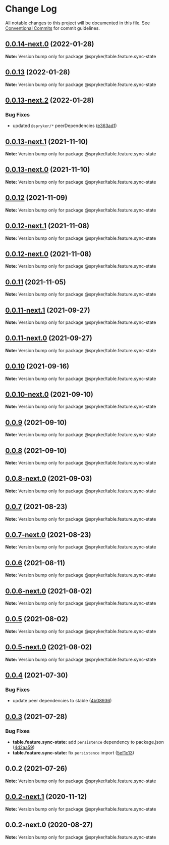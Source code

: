 # Change Log

All notable changes to this project will be documented in this file.
See [Conventional Commits](https://conventionalcommits.org) for commit guidelines.

## [0.0.14-next.0](https://github.com/spryker/zed-gui/compare/@spryker/table.feature.sync-state@0.0.13...@spryker/table.feature.sync-state@0.0.14-next.0) (2022-01-28)

**Note:** Version bump only for package @spryker/table.feature.sync-state





## [0.0.13](https://github.com/spryker/ui-components/compare/@spryker/table.feature.sync-state@0.0.13-next.2...@spryker/table.feature.sync-state@0.0.13) (2022-01-28)

**Note:** Version bump only for package @spryker/table.feature.sync-state





## [0.0.13-next.2](https://github.com/spryker/ui-components/compare/@spryker/table.feature.sync-state@0.0.13-next.1...@spryker/table.feature.sync-state@0.0.13-next.2) (2022-01-28)


### Bug Fixes

* updated `@spryker/*` peerDependencies ([e363ad1](https://github.com/spryker/ui-components/commit/e363ad1a40de047f58006b8d988f9c698e56b49b))





## [0.0.13-next.1](https://github.com/spryker/ui-components/compare/@spryker/table.feature.sync-state@0.0.12...@spryker/table.feature.sync-state@0.0.13-next.1) (2021-11-10)

**Note:** Version bump only for package @spryker/table.feature.sync-state





## [0.0.13-next.0](https://github.com/spryker/zed-gui/compare/@spryker/table.feature.sync-state@0.0.11-next.1...@spryker/table.feature.sync-state@0.0.13-next.0) (2021-11-10)

**Note:** Version bump only for package @spryker/table.feature.sync-state





## [0.0.12](https://github.com/spryker/ui-components/compare/@spryker/table.feature.sync-state@0.0.12-next.1...@spryker/table.feature.sync-state@0.0.12) (2021-11-09)

**Note:** Version bump only for package @spryker/table.feature.sync-state





## [0.0.12-next.1](https://github.com/spryker/ui-components/compare/@spryker/table.feature.sync-state@0.0.11...@spryker/table.feature.sync-state@0.0.12-next.1) (2021-11-08)

**Note:** Version bump only for package @spryker/table.feature.sync-state





## [0.0.12-next.0](https://github.com/spryker/zed-gui/compare/@spryker/table.feature.sync-state@0.0.11-next.1...@spryker/table.feature.sync-state@0.0.12-next.0) (2021-11-08)

**Note:** Version bump only for package @spryker/table.feature.sync-state





## [0.0.11](https://github.com/spryker/ui-components/compare/@spryker/table.feature.sync-state@0.0.11-next.1...@spryker/table.feature.sync-state@0.0.11) (2021-11-05)

**Note:** Version bump only for package @spryker/table.feature.sync-state





## [0.0.11-next.1](https://github.com/spryker/ui-components/compare/@spryker/table.feature.sync-state@0.0.10...@spryker/table.feature.sync-state@0.0.11-next.1) (2021-09-27)

**Note:** Version bump only for package @spryker/table.feature.sync-state





## [0.0.11-next.0](https://github.com/spryker/zed-gui/compare/@spryker/table.feature.sync-state@0.0.7...@spryker/table.feature.sync-state@0.0.11-next.0) (2021-09-27)

**Note:** Version bump only for package @spryker/table.feature.sync-state





## [0.0.10](https://github.com/spryker/ui-components/compare/@spryker/table.feature.sync-state@0.0.10-next.0...@spryker/table.feature.sync-state@0.0.10) (2021-09-16)

**Note:** Version bump only for package @spryker/table.feature.sync-state





## [0.0.10-next.0](https://github.com/spryker/ui-components/compare/@spryker/table.feature.sync-state@0.0.9...@spryker/table.feature.sync-state@0.0.10-next.0) (2021-09-10)

**Note:** Version bump only for package @spryker/table.feature.sync-state





## [0.0.9](https://github.com/spryker/ui-components/compare/@spryker/table.feature.sync-state@0.0.8-next.0...@spryker/table.feature.sync-state@0.0.9) (2021-09-10)

**Note:** Version bump only for package @spryker/table.feature.sync-state





## [0.0.8](https://github.com/spryker/ui-components/compare/@spryker/table.feature.sync-state@0.0.8-next.0...@spryker/table.feature.sync-state@0.0.8) (2021-09-10)

**Note:** Version bump only for package @spryker/table.feature.sync-state





## [0.0.8-next.0](https://github.com/spryker/ui-components/compare/@spryker/table.feature.sync-state@0.0.7...@spryker/table.feature.sync-state@0.0.8-next.0) (2021-09-03)

**Note:** Version bump only for package @spryker/table.feature.sync-state





## [0.0.7](https://github.com/spryker/ui-components/compare/@spryker/table.feature.sync-state@0.0.7-next.0...@spryker/table.feature.sync-state@0.0.7) (2021-08-23)

**Note:** Version bump only for package @spryker/table.feature.sync-state





## [0.0.7-next.0](https://github.com/spryker/ui-components/compare/@spryker/table.feature.sync-state@0.0.6...@spryker/table.feature.sync-state@0.0.7-next.0) (2021-08-23)

**Note:** Version bump only for package @spryker/table.feature.sync-state





## [0.0.6](https://github.com/spryker/ui-components/compare/@spryker/table.feature.sync-state@0.0.6-next.0...@spryker/table.feature.sync-state@0.0.6) (2021-08-11)

**Note:** Version bump only for package @spryker/table.feature.sync-state





## [0.0.6-next.0](https://github.com/spryker/ui-components/compare/@spryker/table.feature.sync-state@0.0.5...@spryker/table.feature.sync-state@0.0.6-next.0) (2021-08-02)

**Note:** Version bump only for package @spryker/table.feature.sync-state





## [0.0.5](https://github.com/spryker/ui-components/compare/@spryker/table.feature.sync-state@0.0.5-next.0...@spryker/table.feature.sync-state@0.0.5) (2021-08-02)

**Note:** Version bump only for package @spryker/table.feature.sync-state





## [0.0.5-next.0](https://github.com/spryker/ui-components/compare/@spryker/table.feature.sync-state@0.0.4...@spryker/table.feature.sync-state@0.0.5-next.0) (2021-08-02)

**Note:** Version bump only for package @spryker/table.feature.sync-state





## [0.0.4](https://github.com/spryker/ui-components/compare/@spryker/table.feature.sync-state@0.0.3...@spryker/table.feature.sync-state@0.0.4) (2021-07-30)


### Bug Fixes

* update peer dependencies to stable ([4b08936](https://github.com/spryker/ui-components/commit/4b0893691360cf4bd66935aed24873266c98c4e4))





## [0.0.3](https://github.com/spryker/ui-components/compare/@spryker/table.feature.sync-state@0.0.2...@spryker/table.feature.sync-state@0.0.3) (2021-07-28)


### Bug Fixes

* **table.feature.sync-state:** add `persistence` dependency to package.json ([4d2aa59](https://github.com/spryker/ui-components/commit/4d2aa59816b0d35292ae4d531619a95e08b487f2))
* **table.feature.sync-state:** fix `persistence` import ([5ef1c13](https://github.com/spryker/ui-components/commit/5ef1c1359546ee80f5ae9e1c3558dce252d01409))





## 0.0.2 (2021-07-26)

**Note:** Version bump only for package @spryker/table.feature.sync-state





## [0.0.2-next.1](https://github.com/spryker/ui-components/compare/@spryker/table.feature.sync-state@0.0.2-next.0...@spryker/table.feature.sync-state@0.0.2-next.1) (2020-11-12)

**Note:** Version bump only for package @spryker/table.feature.sync-state





## 0.0.2-next.0 (2020-08-27)

**Note:** Version bump only for package @spryker/table.feature.sync-state
